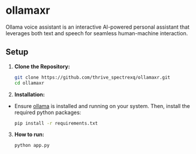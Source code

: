 # ollamaxr

Ollama voice assistant is an interactive AI-powered personal assistant that leverages both text and speech for seamless human-machine interaction.

## Setup

1. **Clone the Repository:**
   
   ```bash
   git clone https://github.com/thrive_spectrexq/ollamaxr.git
   cd ollamaxr

2. **Installation:**
  - Ensure [ollama](https://ollama.com/download) is installed and running on your system. Then, install the required python packages:
    
    ```bash
    pip install -r requirements.txt

3. **How to run:**
   
    ```bash
    python app.py
